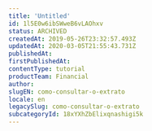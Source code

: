 ```yaml
---
title: 'Untitled'
id: 1l5E0w6ibSWweB6vLAOhxv
status: ARCHIVED
createdAt: 2019-05-26T23:32:57.493Z
updatedAt: 2020-03-05T21:55:43.731Z
publishedAt: 
firstPublishedAt: 
contentType: tutorial
productTeam: Financial
author: 
slugEN: como-consultar-o-extrato
locale: en
legacySlug: como-consultar-o-extrato
subcategoryId: 18xYXhZbElixqnashigi5k
---
```



